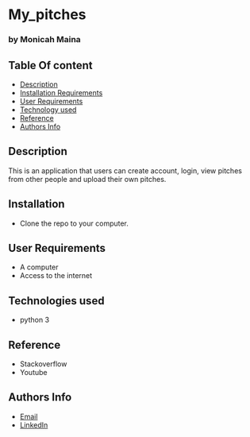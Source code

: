 # My_pitches

### by Monicah Maina

## Table Of content

+ [Description](#description)
+ [Installation Requirements](#installationrequirements)
+ [User Requirements](#userrequirments)
+ [Technology used](#technologyused)
+ [Reference](#reference)
+ [Authors Info](#authors-info)

## Description
This is an application that users can create account, login, view pitches from other people and upload their own pitches.

## Installation
* Clone the repo to your computer.

## User Requirements
* A computer
* Access to the internet

## Technologies used
* python 3

## Reference
* Stackoverflow
* Youtube

## Authors Info
* [Email](monicahjustus@gmail.com)
* [LinkedIn](https://www.linkedin.com/in/monicah-maina-440784236)
